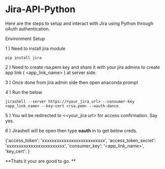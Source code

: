 # Jira-API-Python

Here are the steps to setup and interact with Jira using Python through oAuth authentication.

Environment Setup

1 ) Need to install jira module

    pip install jira

2 ) Need to create rsa.pem key and share it with your jira admins to create app link ( <app_link_name> ) at server side.

3 ) Once done from jira admin side then open anaconda prompt

4 ) Run the below
    
    jirashell --server https://<your_jira_url> --consumer-key <app_link_name> --key-cert <rsa.pem> --oauth-dance
   
5 ) You wil be redirected to <<your_jira url> for access confirmation. Say yes.

6 ) Jirashell will be open then type **oauth** in to get below creds.

{'access_token': 'xxxxxxxxxxxxxxxxxxxxxxxxxx',
 'access_token_secret': 'xxxxxxxxxxxxxxxxxxxxxxxx',
 'consumer_key': '<app_link_name>',
 'key_cert': <Contents of your rsa.pem> }

  **Thats it your are good to go. **

